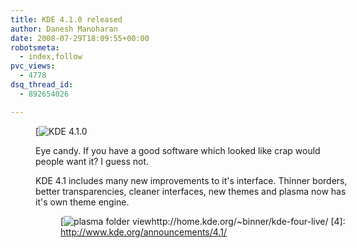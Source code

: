 ```yaml
---
title: KDE 4.1.0 released
author: Danesh Manoharan
date: 2008-07-29T18:09:55+00:00
robotsmeta:
  - index,follow
pvc_views:
  - 4778
dsq_thread_id:
  - 892654026

---
```

<figure id="attachment_729" aria-describedby="caption-attachment-729" style="width: 500px" class="wp-caption alignnone">[<img loading="lazy" class="size-medium wp-image-729" title="KDE 4.1.0" src="/wp-content/uploads/2008/07/142661-500x312.png)

The KDE community released KDE 4.1.0 today. The second release for KDE4.

Boasting new features, new applications and improved eye candy, KDE 4.1 is managing to WOW many. Nothing but good reviews all around the net unlike 4.0.

Plasma now supports multiple panels and allows the resizing of panels like how it was with KDE3.

A new "folder view" plasmoid sees it's way on to the desktop providing a new way to interact with the desktop. The removal of desktop icons scared many but with the new folder view plasmoid users are able to access any folder they please from the desktop instead of being locked down to the default desktop.

Eye candy. If you have a good software which looked like crap would people want it? I guess not.

KDE 4.1 includes many new improvements to it's interface. Thinner borders, better transparencies, cleaner interfaces, new themes and plasma now has it's own theme engine.

<figure id="attachment_730" aria-describedby="caption-attachment-730" style="width: 500px" class="wp-caption alignnone">[<img loading="lazy" class="size-medium wp-image-730" title="plasma folder view" src="/wp-content/uploads/2008/07/plasma-folderview_thumb-500x375.png)

From a software standpoint, KDE-PIM is back with Kmail and KOrganizer. Dragon player, the new video player comes default. New games are included, KSystemlog, KSCD CD player, just to mention a few.

However, Amarok 2.0 is still not in 🙁

KDE 4.1 is really looking more like a complete desktop now. KDE 3 users will take sometime to get used to the new interface but eventually they will get there. Can't say the same about Vista 😉

Wanna take it for a spin?

[Get the live CD][3] || Other Alternatives

Source: [KDE][4]

 [1]: /wp-content/uploads/2008/07/142661.png)
 [2]: /wp-content/uploads/2008/07/plasma-folderview_thumb.png)
 [3]: http://home.kde.org/~binner/kde-four-live/
 [4]: http://www.kde.org/announcements/4.1/